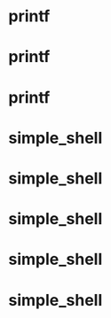 # printf
# printf
# printf
# simple_shell
# simple_shell
# simple_shell
# simple_shell
# simple_shell
